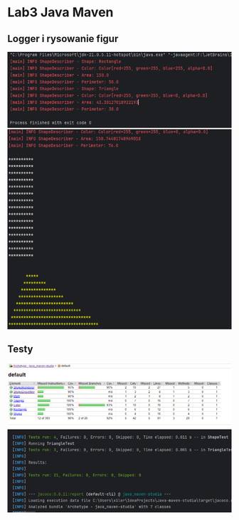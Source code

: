 # Lab3 Java Maven

## Logger i rysowanie figur
![logger](screenshots/result.png)
![logger](screenshots/result-2.png)

## Testy
![test pokrycie](screenshots/test-results-1.png)
![test rezultat](screenshots/test-results-2.png)